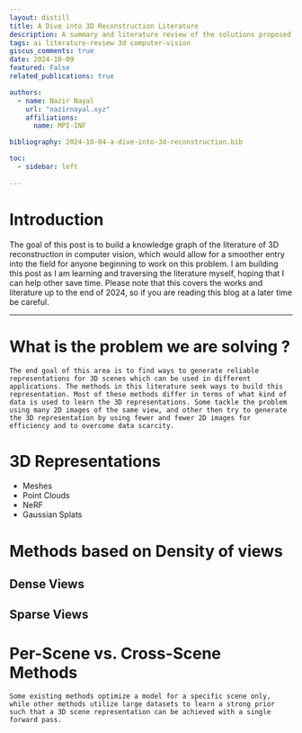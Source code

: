 ```yaml
---
layout: distill
title: A Dive into 3D Reconstruction Literature
description: A summary and literature review of the solutions proposed to solve the 3D reconstruction problem
tags: ai literature-review 3d computer-vision
giscus_comments: true
date: 2024-10-09
featured: False
related_publications: true

authors:
  - name: Nazir Nayal
    url: "nazirnayal.xyz"
    affiliations:
      name: MPI-INF

bibliography: 2024-10-04-a-dive-into-3d-reconstruction.bib

toc:
  - sidebar: left
 
---
```


# Introduction

  The goal of this post is to build a knowledge graph of the literature of 3D reconstruction in computer vision, which would allow for a smoother entry into the field for anyone beginning to work on this problem. I am building this post as I am learning and traversing the literature myself, hoping that I can help other save time. Please note that this covers the works and literature up to the end of 2024, so if you are reading this blog at a later time be careful.

---

# What is the problem we are solving ?

    The end goal of this area is to find ways to generate reliable representations for 3D scenes which can be used in different applications. The methods in this literature seek ways to build this representation. Most of these methods differ in terms of what kind of data is used to learn the 3D representations. Some tackle the problem using many 2D images of the same view, and other then try to generate the 3D representation by using fewer and fewer 2D images for efficiency and to overcome data scarcity.


# 3D Representations

- Meshes
- Point Clouds
- NeRF
- Gaussian Splats


# Methods based on Density of views

## Dense Views

## Sparse Views

# Per-Scene vs. Cross-Scene Methods

    Some existing methods optimize a model for a specific scene only, while other methods utilize large datasets to learn a strong prior such that a 3D scene representation can be achieved with a single forward pass.
